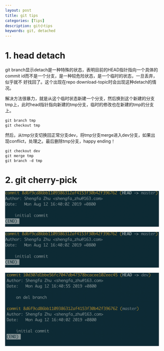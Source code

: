 ```yaml
---
layout: post
title: git tips
categories: [Tips]
description: git小tips
keywords: git, detached
---
```


# 1. head detach

git branch显示detach是一种特殊的状态，表明目前的HEAD指针指向一个具体的commit id而不是一个分支，是一种较危险状态，是一个临时的状态，一旦丢弃，似乎就不
好找回了。这个出现在repo download-topic时会出现这种detach的情况。

解决方法很暴力，就是从这个临时状态新建一个分支，然后换到这个新建的分支tmp上，此时head指针指向新建的tmp分支，临时的修改也在新建的tmp的分支上。

```shell
git branch tmp
git checkout tmp
```

然后，从tmp分支切换回正常分支dev，将tmp分支merge进入dev分支，如果出现conflict，处理之。最后删除tmp分支，happy ending！

```shell
git checkout dev
git merge tmp
git branch -d tmp
```

# 2. git cherry-pick

![master-before-cherry-pick](/images/master-before-cherry-pick.png)

![dev-before-cherry-pick](images/master-before-cherry-pick.png)

![master-after-cherry-pick](images/master-after-cherry-pick.png)
